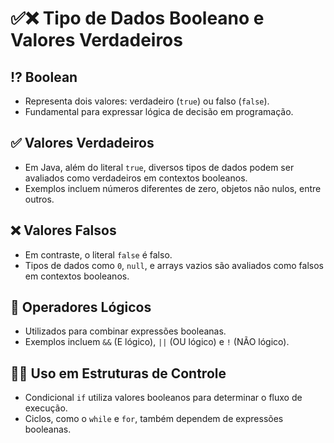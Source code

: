 # ✅❌ Tipo de Dados Booleano e Valores Verdadeiros

## ⁉ Boolean
- Representa dois valores: verdadeiro (`true`) ou falso (`false`).
- Fundamental para expressar lógica de decisão em programação.

## ✅ Valores Verdadeiros
- Em Java, além do literal `true`, diversos tipos de dados podem ser avaliados como verdadeiros em contextos booleanos.
- Exemplos incluem números diferentes de zero, objetos não nulos, entre outros.

## ❌ Valores Falsos
- Em contraste, o literal `false` é falso.
- Tipos de dados como `0`, `null`, e arrays vazios são avaliados como falsos em contextos booleanos.

## 💭 Operadores Lógicos
- Utilizados para combinar expressões booleanas.
- Exemplos incluem `&&` (E lógico), `||` (OU lógico) e `!` (NÃO lógico).

## 👮‍♀️ Uso em Estruturas de Controle
- Condicional `if` utiliza valores booleanos para determinar o fluxo de execução.
- Ciclos, como o `while` e `for`, também dependem de expressões booleanas.

